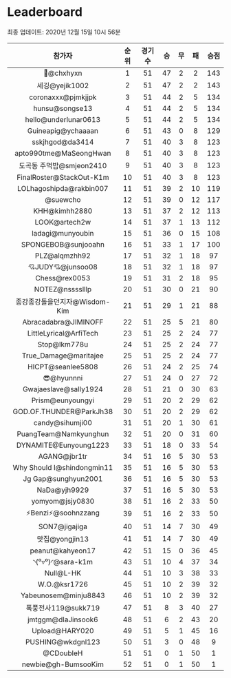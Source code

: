 # Leaderboard
최종 업데이트: 2020년 12월 15일 10시 56분




| 참가자 | 순위 | 경기수 | 승 | 무 | 패 | 승점 |
|:---:|:---:|:---:|:---:|:---:|:---:|:---:|
| 👑@chxhyxn | 1 | 51 | 47 | 2 | 2 | 143 |
| 세깅@yejik1002 | 2 | 51 | 47 | 2 | 2 | 143 |
| coronaxxx@pjmkjjpk | 3 | 51 | 44 | 2 | 5 | 134 |
| hunsu@songse13 | 4 | 51 | 44 | 2 | 5 | 134 |
| hello@underlunar0613 | 5 | 51 | 44 | 2 | 5 | 134 |
| Guineapig@ychaaaan | 6 | 51 | 43 | 0 | 8 | 129 |
| sskjhgod@da3414 | 7 | 51 | 40 | 3 | 8 | 123 |
| apto990tme@MaSeongHwan | 8 | 51 | 40 | 3 | 8 | 123 |
| 도곡동 주먹밥@smjeon2410 | 9 | 51 | 40 | 3 | 8 | 123 |
| FinalRoster@StackOut-K1m | 10 | 51 | 40 | 3 | 8 | 123 |
| LOLhagoshipda@rakbin007 | 11 | 51 | 39 | 2 | 10 | 119 |
| @suewcho | 12 | 51 | 39 | 0 | 12 | 117 |
| KHH@kimhh2880 | 13 | 51 | 37 | 2 | 12 | 113 |
| LOOK@artech2w | 14 | 51 | 37 | 1 | 13 | 112 |
| ladagi@munyoubin | 15 | 51 | 36 | 0 | 15 | 108 |
| SPONGEBOB@sunjooahn | 16 | 51 | 33 | 1 | 17 | 100 |
| PLZ@alqmzhh92 | 17 | 51 | 32 | 1 | 18 | 97 |
| 💘JUDY💘@junsoo08 | 18 | 51 | 32 | 1 | 18 | 97 |
| Chess@rex0053 | 19 | 51 | 31 | 2 | 18 | 95 |
| NOTEZ@nsssslllp | 20 | 51 | 30 | 0 | 21 | 90 |
| 종강종강돌을던지자@Wisdom-Kim | 21 | 51 | 29 | 1 | 21 | 88 |
| Abracadabra@JIMINOFF | 22 | 51 | 25 | 5 | 21 | 80 |
| LittleLyrical@ArfiTech | 23 | 51 | 25 | 2 | 24 | 77 |
| Stop@lkm778u | 24 | 51 | 25 | 2 | 24 | 77 |
| True_Damage@maritajee | 25 | 51 | 25 | 2 | 24 | 77 |
| HICPT@seanlee5808 | 26 | 51 | 24 | 2 | 25 | 74 |
| 😎@hyunnni | 27 | 51 | 24 | 0 | 27 | 72 |
| Gwajaeslave@sally1924 | 28 | 51 | 21 | 0 | 30 | 63 |
| Prism@eunyoungyi | 29 | 51 | 20 | 2 | 29 | 62 |
| GOD.OF.THUNDER@ParkJh38 | 30 | 51 | 20 | 2 | 29 | 62 |
| candy@sihumji00 | 31 | 51 | 20 | 1 | 30 | 61 |
| PuangTeam@Namkyunghun | 32 | 51 | 20 | 0 | 31 | 60 |
| DYNAMITE@Eunyoung1223 | 33 | 51 | 18 | 0 | 33 | 54 |
| AGANG@jbr1tr | 34 | 51 | 16 | 5 | 30 | 53 |
| Why Should I@shindongmin11 | 35 | 51 | 16 | 5 | 30 | 53 |
| Jg Gap@sunghyun2001 | 36 | 51 | 16 | 5 | 30 | 53 |
| NaDa@yjh9929 | 37 | 51 | 16 | 5 | 30 | 53 |
| yomyom@jsjy0830 | 38 | 51 | 16 | 2 | 33 | 50 |
| ⚡Benzi⚡@soohnzzang | 39 | 51 | 16 | 2 | 33 | 50 |
| SON7@jigajiga | 40 | 51 | 14 | 7 | 30 | 49 |
| 맛집@yongjin13 | 41 | 51 | 14 | 7 | 30 | 49 |
| peanut@kahyeon17 | 42 | 51 | 15 | 0 | 36 | 45 |
| ◝(⁰▿⁰)◜@sara-k1m | 43 | 51 | 10 | 4 | 37 | 34 |
| Null@L-HK | 44 | 51 | 10 | 3 | 38 | 33 |
| W.O.@ksr1726 | 45 | 51 | 10 | 2 | 39 | 32 |
| Yabeunosem@minju8843 | 46 | 51 | 10 | 2 | 39 | 32 |
| 폭풍전사119@sukk719 | 47 | 51 | 8 | 3 | 40 | 27 |
| jmtggm@dlaJinsook6 | 48 | 51 | 6 | 2 | 43 | 20 |
| Upload@HARY020 | 49 | 51 | 5 | 1 | 45 | 16 |
| PUSHING@wkdgnl123 | 50 | 51 | 3 | 0 | 48 | 9 |
| @CDoubleH | 51 | 51 | 0 | 1 | 50 | 1 |
| newbie@gh-BumsooKim | 52 | 51 | 0 | 1 | 50 | 1 |